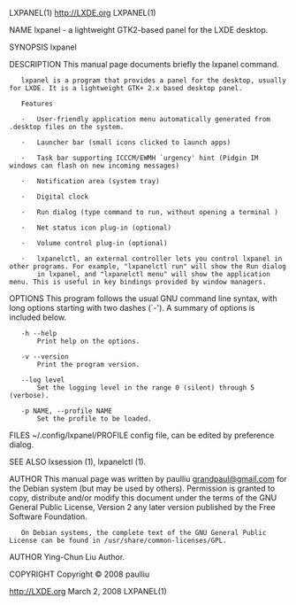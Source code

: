 LXPANEL(1)                                                        http://LXDE.org                                                       LXPANEL(1)

NAME
       lxpanel - a lightweight GTK2-based panel for the LXDE desktop.

SYNOPSIS
       lxpanel

DESCRIPTION
       This manual page documents briefly the lxpanel command.

       lxpanel is a program that provides a panel for the desktop, usually for LXDE. It is a lightweight GTK+ 2.x based desktop panel.

       Features

       ·   User-friendly application menu automatically generated from .desktop files on the system.

       ·   Launcher bar (small icons clicked to launch apps)

       ·   Task bar supporting ICCCM/EWMH `urgency' hint (Pidgin IM windows can flash on new incoming messages)

       ·   Notification area (system tray)

       ·   Digital clock

       ·   Run dialog (type command to run, without opening a terminal )

       ·   Net status icon plug-in (optional)

       ·   Volume control plug-in (optional)

       ·   lxpanelctl, an external controller lets you control lxpanel in other programs. For example, "lxpanelctl run" will show the Run dialog
           in lxpanel, and "lxpanelctl menu" will show the application menu. This is useful in key bindings provided by window managers.

OPTIONS
       This program follows the usual GNU command line syntax, with long options starting with two dashes (`-'). A summary of options is included
       below.

       -h --help
           Print help on the options.

       -v --version
           Print the program version.

       --log level
           Set the logging level in the range 0 (silent) through 5 (verbose).

       -p NAME, --profile NAME
           Set the profile to be loaded.

FILES
       ~/.config/lxpanel/PROFILE
           config file, can be edited by preference dialog.

SEE ALSO
       lxsession (1), lxpanelctl (1).

AUTHOR
       This manual page was written by paulliu grandpaul@gmail.com for the Debian system (but may be used by others). Permission is granted to
       copy, distribute and/or modify this document under the terms of the GNU General Public License, Version 2 any later version published by
       the Free Software Foundation.

       On Debian systems, the complete text of the GNU General Public License can be found in /usr/share/common-licenses/GPL.

AUTHOR
       Ying-Chun Liu
           Author.

COPYRIGHT
       Copyright © 2008 paulliu

http://LXDE.org                                                    March 2, 2008                                                        LXPANEL(1)

